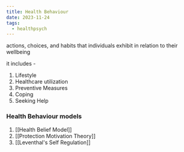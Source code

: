 ```yaml
---
title: Health Behaviour
date: 2023-11-24
tags:
  - healthpsych
---
```

actions, choices, and habits that individuals exhibit in relation to their wellbeing 

it includes - 
1) Lifestyle
2) Healthcare utilization
3) Preventive Measures
4) Coping
5) Seeking Help 

### Health Behaviour models
1) [[Health Belief Model]]
2) [[Protection Motivation Theory]]
3) [[Leventhal's Self Regulation]]